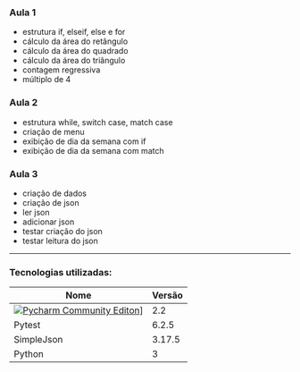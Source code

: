 ### Aula 1<br>
 - estrutura if, elseif, else e for<br>
 - cálculo da área do retângulo<br>
 - cálculo da área do quadrado<br>
 - cálculo da área do triângulo<br>
 - contagem regressiva<br>
 - múltiplo de 4<br>

### Aula 2<br>
- estrutura while, switch case, match case<br>
- criação de menu<br>
- exibição de dia da semana com if<br>
- exibição de dia da semana com match<br>

### Aula 3<br>
- criação de dados<br>
- criação de json<br>
- ler json<br>
- adicionar json<br>
- testar criação do json<br>
- testar leitura do json<br>
-----------------------------------------------------------------------------------------------------------------------------------------------------------------------------------
### Tecnologias utilizadas:<br>
Nome                     | Versão
-------------------------|-------
	[![Pycharm Community Editon](https://img.shields.io/badge/PyCharm-000000.svg?&style=for-the-badge&logo=PyCharm&logoColor=white)](https://github.com/alexandresanlim/Badges4-README.md-Profile#-ide-)]|2.2
Pytest                   |6.2.5
SimpleJson               |3.17.5
Python                   |3
